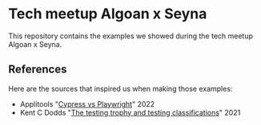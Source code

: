 # Tech meetup Algoan x Seyna

This repository contains the examples we showed during the tech meetup Algoan x Seyna. 

## References
Here are the sources that inspired us when making those examples:

- Applitools "[Cypress vs Playwright](https://applitools.com/blog/cypress-vs-playwright/)" 2022
- Kent C Dodds "[The testing trophy and testing classifications](https://kentcdodds.com/blog/the-testing-trophy-and-testing-classifications)" 2021 
